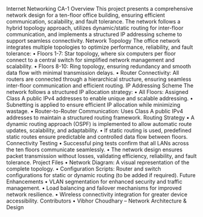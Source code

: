Internet Networking CA-1
Overview
This project presents a comprehensive network design for a ten-floor office building, ensuring efficient communication, scalability, and fault tolerance. The network follows a hybrid topology approach, utilizes dynamic/static routing for inter-floor communication, and implements a structured IP addressing scheme to support seamless connectivity.
Network Topology
The office network integrates multiple topologies to optimize performance, reliability, and fault tolerance:
•	Floors 1-7: Star topology, where six computers per floor connect to a central switch for simplified network management and scalability.
•	Floors 8-10: Ring topology, ensuring redundancy and smooth data flow with minimal transmission delays.
•	Router Connectivity: All routers are connected through a hierarchical structure, ensuring seamless inter-floor communication and efficient routing.
IP Addressing Scheme
The network follows a structured IP allocation strategy:
•	All Floors: Assigned Class A public IPv4 addresses to enable unique and scalable addressing.
•	Subnetting is applied to ensure efficient IP allocation while minimizing wastage.
•	Router-to-Router Communication: Uses Class A public IPv4 addresses to maintain a structured routing framework.
Routing Strategy
•	A dynamic routing approach (OSPF) is implemented to allow automatic route updates, scalability, and adaptability.
•	If static routing is used, predefined static routes ensure predictable and controlled data flow between floors.
Connectivity Testing
•	Successful ping tests confirm that all LANs across the ten floors communicate seamlessly.
•	The network design ensures packet transmission without losses, validating efficiency, reliability, and fault tolerance.
Project Files
•	Network Diagram: A visual representation of the complete topology.
•	Configuration Scripts: Router and switch configurations for static or dynamic routing (to be added if required).
Future Enhancements
•	VLAN segmentation for enhanced security and traffic management.
•	Load balancing and failover mechanisms for improved network resilience.
•	Wireless connectivity integration for greater device accessibility.
Contributors
•	Vibhor Choudhary – Network Architecture & Design

